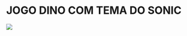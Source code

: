 # JOGO DINO COM TEMA DO SONIC

![](https://github.com/JoulLima/Desafio-de-projetos-DIO/blob/main/Dino-Game/Sonic%20Game%20GIF.gif)

